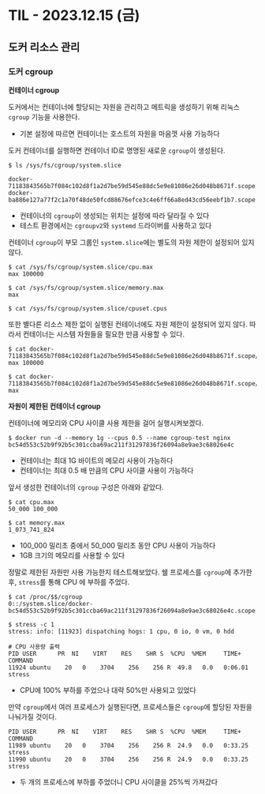 # TIL - 2023.12.15 (금)
## 도커 리소스 관리

### 도커 cgroup
**컨테이너 cgroup**

도커에서는 컨테이너에 할당되는 자원을 관리하고 메트릭을 생성하기 위해 리눅스 `cgroup` 기능을 사용한다.
- 기본 설정에 따르면 컨테이너는 호스트의 자원을 마음껏 사용 가능하다

도커 컨테이너를 실행하면 컨테이너 ID로 명명된 새로운 `cgroup`이 생성된다.
```shell
$ ls /sys/fs/cgroup/system.slice

docker-71183843565b7f084c102d8f1a2d7be59d545e88dc5e9e81086e26d048b8671f.scope  
docker-ba886e127a77f2c1a70f48de50fcd88676efce3c4e6ff66a8ed43cd56eebf1b7.scope
```
- 컨테이너의 `cgroup`이 생성되는 위치는 설정에 따라 달라질 수 있다
- 테스트 환경에서는 `cgroupv2`와 `systemd` 드라이버를 사용하고 있다

컨테이너 `cgroup`이 부모 그룹인 `system.slice`에는 별도의 자원 제한이 설정되어 있지 않다.
```shell
$ cat /sys/fs/cgroup/system.slice/cpu.max
max 100000

$ cat /sys/fs/cgroup/system.slice/memory.max
max

$ cat /sys/fs/cgroup/system.slice/cpuset.cpus

```

또한 별다른 리소스 제한 없이 실행된 컨테이너에도 자원 제한이 설정되어 있지 않다.
따라서 컨테이너는 시스템 자원들을 필요한 만큼 사용할 수 있다.
```shell
$ cat docker-71183843565b7f084c102d8f1a2d7be59d545e88dc5e9e81086e26d048b8671f.scope/cpu.max
max 100000

$ cat docker-71183843565b7f084c102d8f1a2d7be59d545e88dc5e9e81086e26d048b8671f.scope/memory.max
max
```

**자원이 제한된 컨테이너 cgroup**

컨테이너에 메모리와 CPU 사이클 사용 제한을 걸어 실행시켜보겠다.
```shell
$ docker run -d --memory 1g --cpus 0.5 --name cgroup-test nginx
bc54d553c52b9f92b5c301ccba69ac211f31297836f26094a8e9ae3c68026e4c
```
- 컨테이너는 최대 1G 바이트의 메모리 사용이 가능하다
- 컨테이너는 최대 0.5 배 만큼의 CPU 사이클 사용이 가능하다

앞서 생성한 컨테이너의 `cgroup` 구성은 아래와 같았다.
```shell
$ cat cpu.max
50_000 100_000

$ cat memory.max
1_073_741_824 
```
- 100_000 밀리초 중에서 50_000 밀리초 동안 CPU 사용이 가능하다
- 1GB 크기의 메모리를 사용할 수 있다

정말로 제한된 자원만 사용 가능한지 테스트해보았다.
쉘 프로세스를 `cgroup`에 추가한 후, `stress`를 통해 CPU 에 부하를 주었다.

```shell
$ cat /proc/$$/cgroup
0::/system.slice/docker-bc54d553c52b9f92b5c301ccba69ac211f31297836f26094a8e9ae3c68026e4c.scope

$ stress -c 1
stress: info: [11923] dispatching hogs: 1 cpu, 0 io, 0 vm, 0 hdd

# CPU 사용량 출력
PID USER      PR  NI    VIRT    RES    SHR S  %CPU  %MEM     TIME+ COMMAND  
11924 ubuntu    20   0    3704    256    256 R  49.8   0.0   0:06.01 stress 
```
- CPU에 100% 부하를 주었으나 대략 50%만 사용되고 있었다

만약 `cgroup`에서 여러 프로세스가 실행된다면, 프로세스들은 `cgroup`에 할당된 자원을 나눠가질 것이다.
```shell
PID USER      PR  NI    VIRT    RES    SHR S  %CPU  %MEM     TIME+ COMMAND  
11989 ubuntu    20   0    3704    256    256 R  24.9   0.0   0:33.25 stress                                                                                               
11990 ubuntu    20   0    3704    256    256 R  24.9   0.0   0:33.25 stress  
```
- 두 개의 프로세스에 부하를 주었더니 CPU 사이클을 25%씩 가져갔다


